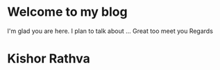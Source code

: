 # Welcome to my blog

I'm glad you are here. I plan to talk about ...
Great too meet you
Regards
# Kishor Rathva
